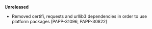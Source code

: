 **Unreleased**
* Removed certifi, requests and urllib3 dependencies in order to use platform packages [PAPP-31096, PAPP-30822]